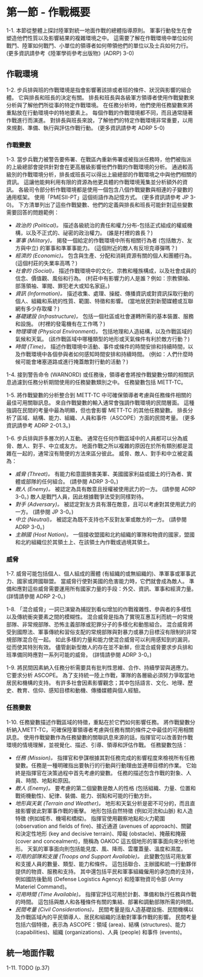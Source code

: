# 第一節 - 作戰概要

1-1. 本節從整體上探討陸軍對統一地面作戰的總體指導原則。 軍事行動發生在會塑造他們性質以及影響結果的複雜環境之中。 這需要了解在作戰環境中單位如何戰鬥、陸軍如何戰鬥、小單位的領導者如何帶領他們的單位以及士兵如何力行。 (更多資訊請參考《陸軍學術參考出版物》(ADRP) 3-0)

## 作戰環境

1-2. 步兵排與班的作戰環境是指會影響著該排或者班的條件、狀況與影響的組合體。 它與排長和班長的決定有關。 排長和班長與各級軍方領導者使用作戰變數來分析與了解他們所從事的特定作戰環境。 在任務分析時，他們使用任務變數來將重點放在行動環境中的特地要素上。 每個作戰的作戰環境都不同，而且通常隨著作戰進行而演進。 對排長與班長來說，了解他們的特定作戰環境非常重要，以用來規劃、準備、執行與評估作戰行動。 (更多資訊請參考 ADRP 5-0)

### 作戰變數

1-3. 當步兵戰力被警告要佈署、在戰區內重新佈署或被指派任務時，他們被指派的上級總部會提供針對會在更高層級影響他們作戰的作戰環境的分析。 通過較高級別的作戰環境分析，排長或班長可以得出上級總部的作戰環境之中與他們相關的資訊。 這讓他能夠利用有限的資源為他更具體的作戰環境蒐集並分析額外的資訊。 各級司令部分析作戰環境都是使用一個包含八個作戰變數與相連的子變數的通用框架。 使用「PMESII-PT」這個術語作為記憶方式。 (更多資訊請參考 JP 3-0)。 下方清單列出了這些作戰變數、他們的定義與排長和班長可能針對這些變數需要回答的問題範例：

- *政治的 (Political)。* 描述各級統治的責任和權力分布-包括正式組成的權威機構，以及不正式的、祕密的政治權力。 (誰是村裡的酋長？)
- *軍事 (Military)。* 揭發一個給定的作戰環境中所有相關行為者 (包括敵方、友方與中立) 的軍事和準軍事能力。 (這個附近的敵人有反坦克導彈嗎？)
- *經濟的 (Economic)。* 包含與生產、分配和消耗資源有關的個人和團體行為。 (這個村莊的失業率高嗎？)
- *社會的 (Social)。* 描述作戰環境中的文化、宗教和種族構成，以及社會成員的信念、價值觀、風俗和行為。 (村莊中有影響力的人是誰？例如：宗教領袖、部落領袖、軍閥、罪犯老大或知名家庭。)
- *資訊 (Information)。* 描述收集、處理、操縱、傳播資訊或對資訊採取行動的個人、組織和系統的性質、範圍、特徵和影響。 (當地居民對新聞媒體或互聯網有多少存取權？)
- *基礎建設 (Infrastructure)。* 包括一個社區或社會運轉所需的基本裝置、服務和設施。 (村裡的發電機有在工作嗎？)
- *物理環境 (Physical Environment)。* 包括地理和人造結構，以及作戰區域的氣候和天氣。 (該作戰區域中哪種類型的地形或天氣條件有利於敵方行動？)
- *時間 (Time)。* 描述作戰環境中活動、事件或條件的時間安排和持續時間，以及作戰環境中各個參與者如何感知時間安排和持續時間。 (例如：人們什麼時候可能會堵塞道路或進行掩蓋敵對行動的活動？)

1-4. 接到警告命令 (WARNORD) 或任務後，領導者會將按作戰變數分類的相關訊息過濾到任務分析期間使用的任務變數類別之中。 任務變數包括 METT-TC。

1-5. 將作戰變數的分析整合到 METT-TC 中可確保領導者考慮與任務條件相關的最佳可用關聯訊息。 來自作戰變數的輸入通常會強調作戰環境的民間層面。 這種強調在民間的考量中最為明顯，但也會影響 METT-TC 的其他任務變數。 排長分析了區域、結構、能力、組織、人員和事件（ASCOPE）方面的民間考量。 (更多資訊請參考 ADRP 2-01.3。)

1-6. 步兵排與許多層次的人互動。 通常在任何作戰區域中的人員都可以分為威脅、敵人、對手、中立或友方。 地面作戰之所以複雜的原因在於所有類別都是混雜在一起的，通常沒有簡便的方法來區分彼此。 威脅、敵人、對手和中立被定義為：

- *威脅 (Threat)。* 有能力和意圖損害美軍、美國國家利益或國土的行為者、實體或部隊的任何組合。 (請參閱 ADRP 3-0。)
- *敵人 (Enemy)。* 被認定為具有敵意且授權被使用武力的一方。 (請參閱 ADRP 3-0。) 敵人是戰鬥人員，因此根據戰爭法受到同樣對待。
- *對手 (Adversary)。* 被認定對友方具有潛在敵意，且可以考慮對其使用武力的一方。 (請參閱 JP 3-0。)
- *中立 (Neutral)。* 被認定為既不支持也不反對友軍或敵方的一方。 (請參閱 ADRP 3-0。)
- *主辦國 (Host Nation)。* 一個接收盟國和北約組織的軍隊和物資的國家，盟國和北約組織位於其領土上、在該領土內作戰或過境其領土。

### 威脅

1-7. 威脅可能包括個人、個人組成的團體 (有組織的或無組織的)、準軍事或軍事武力、國家或跨國聯盟。 當威脅行使對美國的危害能力時，它們就會成為敵人。 準備和應對這些威脅需要運用所有國家力量的手段：外交、資訊、軍事和經濟力量。 (詳情請參閱 ADRP 2-0。)

1-8. 「混合威脅」一詞已演變為捕捉到看似增加的作戰複雜性、參與者的多樣性以及傳統衝突要素之間的模糊性。 混合威脅是指為了實現互惠互利而統一的常規部隊、非常規部隊、恐怖主義部隊或犯罪分子的多樣化和動態組合。 混合威脅將受到國際法、軍事傳統和習俗支配的常規部隊與對暴力或暴力目標沒有限制的非常規部隊混合在一起。 如此多樣的力量和能力使混合威脅可以利用感知到的漏洞，從而使其特別有效。 儘管創新型敵人的存在並不新鮮，但混合威脅要求步兵排和班準備同時應對一系列可能的威脅。 (詳情請參閱 ADRP 3-0。)

1-9. 將民間因素納入任務分析需要具有批判性思維、合作、持續學習與適應力。 它要求分析 ASCOPE。 為了支持統一陸上作戰，軍隊的各層級必須努力爭取當地居民和機構的支持。 有許多社會因素影響觀念；其中包括語言、文化、地理、歷史、教育、信仰、感知目標和動機、傳播媒體與個人經驗。

### 任務變數

1-10. 任務變數描述作戰區域的特徵，重點在於它們如何影響任務。 將作戰變數分析納入METT-TC，可確保陸軍領導者考慮與任務有關的條件之中最佳的可用相關訊息。 使用作戰變數作為任務變數的關聯訊息來源的話，指揮官可以改善對作戰環境的情境理解，並視覺化、描述、引導、領導和評估作戰。 任務變數包括：

- *任務 (Mission)。* 指揮官和參謀根據其對任務完成的影響程度來檢視所有任務變數。任務是一種明確指出要執行的行動與行動理由並連帶目標的作業。 它始終是指揮官在決策過程中首先考慮的變數。 任務的描述包含作戰的對象、人員、時間、地點和原因。
- *敵人 (Enemy)。* 要考慮的第二個變數是敵人的性格 (包括組織、力量、位置和戰術機動性)、紀律、裝備、能力、弱點和可能的行動方針。
- *地形與天氣 (Terrain and Weather)。* 地形和天氣分析是密不可分的，而且直接影響彼此對軍事作戰的衝擊。 地形包括自然特徵 (例如河流和山脈) 和人造特徵 (例如城市、機場和橋樑)。 指揮官使用觀察地點和火力範圍 (observation and fields of fire)、接近通道 (avenues of approach)、關鍵和決定性地形 (key and decisive terrain)、障礙 (obstacle)、掩蔽和掩蔽 (cover and concealment)，簡稱為 OAKOC 這五個地形的軍事面向來分析地形。 天氣的軍事面向則包括能見度、風、降雨、雲覆蓋量、溫度和濕度。
- *可用的部隊和支援 (Troops and Support Available)。* 此變數包括可用友軍和支援人員的數量、類型、能力和條件。 這包括聯合、主辦國和統一行動夥伴提供的物資、服務和支持。 其中還包括平民和軍事組織僱用的承包商的支持，例如國防後勤局 (Defense Logistics Agency) 和陸軍物資司令部 (Army Materiel Command)。
- *可用時間 (Time Available)。* 指揮官評估可用於計劃、準備和執行任務與作戰的時間。 這包括與敵人和各種條件有關的集結、部署和調動部隊所需的時間。
- *民間考量 (Civil Considerations)。* 民間考量是指人造基礎設施、民間機構以及作戰區域內的平民領導人、居民和組織的活動對軍事作戰的影響。 民間考量包括六個特徵，表示為 ASCOPE：領域 (area)、結構 (structures)、能力 (capabilities)、組織 (organizations)、人員 (people) 和事件 (events)。

## 統一地面作戰

1-11. TODO (p.37)
